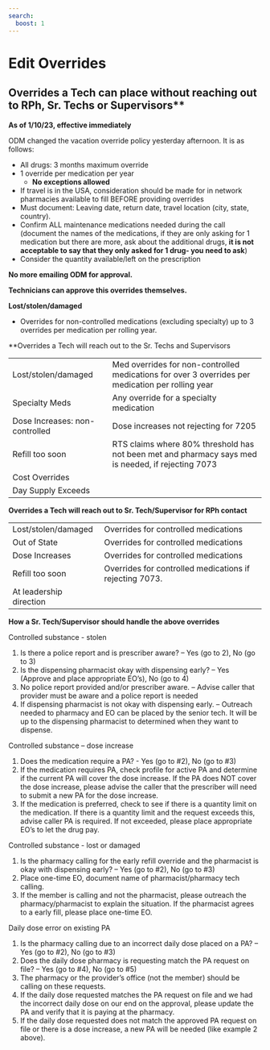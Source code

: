 ```yaml
---
search:
  boost: 1
---
```


# Edit Overrides

## Overrides a Tech can place without reaching out to RPh, Sr. Techs or Supervisors**

**As of 1/10/23, effective immediately**

ODM changed the vacation override policy yesterday afternoon. It is as follows:   

- All drugs: 3 months maximum override  
- 1 override per medication per year  
    - **No exceptions allowed** 
- If travel is in the USA, consideration should be made for in network pharmacies available to fill BEFORE providing overrides
- Must document: Leaving date, return date, travel location (city, state, country).
- Confirm ALL maintenance medications needed during the call (document the names of the medications, if they are only asking for 1 medication but there are more, ask about the additional drugs, **it is not acceptable to say that they only asked for 1 drug- you need to ask**)
- Consider the quantity available/left on the prescription 

**No more emailing ODM for approval.**

**Technicians can approve this overrides themselves.**


**Lost/stolen/damaged** 
- Overrides for non-controlled medications (excluding specialty) up to 3 overrides per medication per rolling year.

**Overrides a Tech will reach out to the Sr. Techs and Supervisors

| | |
| :--- | :--- |
| Lost/stolen/damaged | Med overrides for non-controlled medications for over 3 overrides per medication per rolling year |
| Specialty Meds | Any override for a specialty medication |
| Dose Increases: non-controlled | Dose increases not rejecting for 7205 |
| Refill too soon | RTS claims where 80% threshold has not been met and pharmacy says med is needed, if rejecting 7073 |
| Cost Overrides | |
| Day Supply Exceeds | |

**Overrides a Tech will reach out to Sr. Tech/Supervisor for RPh contact**

| | |
| :--- | :--- |
| Lost/stolen/damaged | Overrides for controlled medications |
| Out of State | Overrides for controlled medications |
| Dose Increases | Overrides for controlled medications |
| Refill too soon | Overrides for controlled medications if rejecting 7073. |
| At leadership direction | |

**How a Sr. Tech/Supervisor should handle the above overrides**

Controlled substance - stolen
1. Is there a police report and is prescriber aware? – Yes (go to 2), No (go to 3)
2. Is the dispensing pharmacist okay with dispensing early? – Yes (Approve and place appropriate EO’s), No (go to 4)
3. No police report provided and/or prescriber aware. – Advise caller that provider must be aware and a police report is needed
4. If dispensing pharmacist is not okay with dispensing early. – Outreach needed to pharmacy and EO can be placed by the senior tech. It will be up to the dispensing pharmacist to determined when they want to dispense.
 

Controlled substance – dose increase
1. Does the medication require a PA? -  Yes (go to #2), No (go to #3)
2. If the medication requires PA, check profile for active PA and determine if the current PA will cover the dose increase. If the PA does NOT cover the dose increase, please advise the caller that the prescriber will need to submit a new PA for the dose increase.
3. If the medication is preferred, check to see if there is a quantity limit on the medication. If there is a quantity limit and the request exceeds this, advise caller PA is required. If not exceeded, please place appropriate EO’s to let the drug pay.
 

Controlled substance - lost or damaged
1. Is the pharmacy calling for the early refill override and the pharmacist is okay with dispensing early? – Yes (go to #2), No (go to #3)
2. Place one-time EO, document name of pharmacist/pharmacy tech calling.
3. If the member is calling and not the pharmacist, please outreach the pharmacy/pharmacist to explain the situation. If the pharmacist agrees to a early fill, please place one-time EO.
 

Daily dose error on existing PA
1. Is the pharmacy calling due to an incorrect daily dose placed on a PA? – Yes (go to #2), No (go to #3)
2. Does the daily dose pharmacy is requesting match the PA request on file? – Yes (go to #4), No (go to #5)
3. The pharmacy or the provider’s office (not the member) should be calling on these requests.
4. If the daily dose requested matches the PA request on file and we had the incorrect daily dose on our end on the approval, please update the PA and verify that it is paying at the pharmacy.
5. If the daily dose requested does not match the approved PA request on file or there is a dose increase, a new PA will be needed (like example 2 above).
